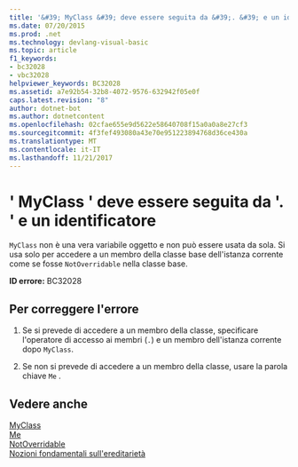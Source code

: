 ```yaml
---
title: '&#39; MyClass &#39; deve essere seguita da &#39;. &#39; e un identificatore'
ms.date: 07/20/2015
ms.prod: .net
ms.technology: devlang-visual-basic
ms.topic: article
f1_keywords:
- bc32028
- vbc32028
helpviewer_keywords: BC32028
ms.assetid: a7e92b54-32b8-4072-9576-632942f05e0f
caps.latest.revision: "8"
author: dotnet-bot
ms.author: dotnetcontent
ms.openlocfilehash: 02cfae655e9d5622e58640708f15a0a0a8e27cf3
ms.sourcegitcommit: 4f3fef493080a43e70e951223894768d36ce430a
ms.translationtype: MT
ms.contentlocale: it-IT
ms.lasthandoff: 11/21/2017
---
```

# <a name="39myclass39-must-be-followed-by-3939-and-an-identifier"></a>&#39; MyClass &#39; deve essere seguita da &#39;. &#39; e un identificatore
`MyClass` non è una vera variabile oggetto e non può essere usata da sola. Si usa solo per accedere a un membro della classe base dell'istanza corrente come se fosse `NotOverridable` nella classe base.  
  
 **ID errore:** BC32028  
  
## <a name="to-correct-this-error"></a>Per correggere l'errore  
  
1.  Se si prevede di accedere a un membro della classe, specificare l'operatore di accesso ai membri (`.`) e un membro dell'istanza corrente dopo `MyClass`.  
  
2.  Se non si prevede di accedere a un membro della classe, usare la parola chiave `Me` .  
  
## <a name="see-also"></a>Vedere anche  
 [MyClass](~/docs/visual-basic/programming-guide/program-structure/me-my-mybase-and-myclass.md#myclass)  
 [Me](~/docs/visual-basic/programming-guide/program-structure/me-my-mybase-and-myclass.md#me)  
 [NotOverridable](../../visual-basic/language-reference/modifiers/notoverridable.md)  
 [Nozioni fondamentali sull'ereditarietà](../../visual-basic/programming-guide/language-features/objects-and-classes/inheritance-basics.md)
